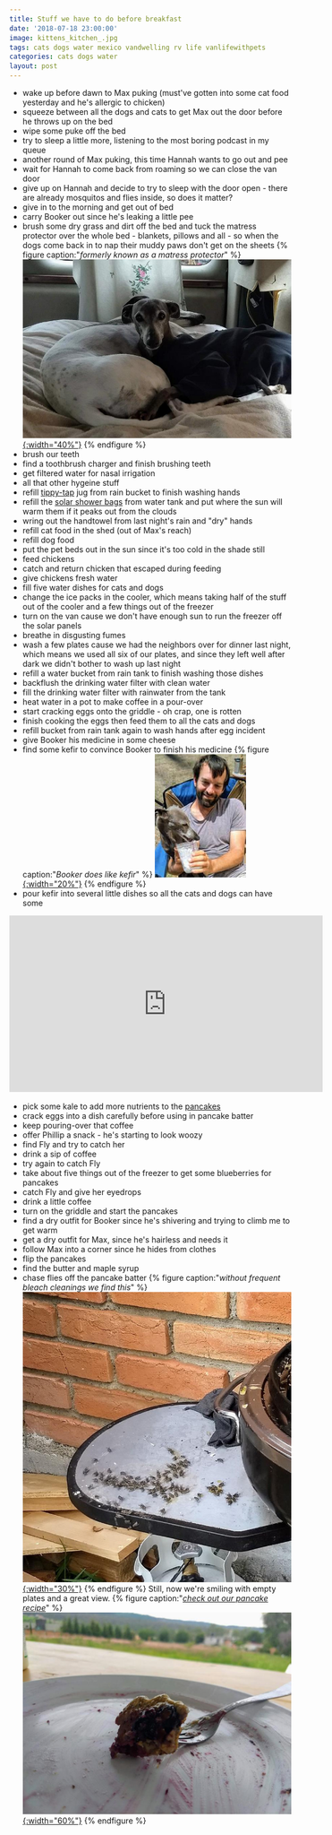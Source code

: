 ```yaml
---
title: Stuff we have to do before breakfast
date: '2018-07-18 23:00:00'
image: kittens_kitchen_.jpg
tags: cats dogs water mexico vandwelling rv life vanlifewithpets
categories: cats dogs water
layout: post
---
```


* wake up before dawn to Max puking (must've gotten into some cat food yesterday and he's allergic to chicken)
* squeeze between all the dogs and cats to get Max out the door before he throws up on the bed
* wipe some puke off the bed
* try to sleep a little more, listening to the most boring podcast in my queue
* another round of Max puking, this time Hannah wants to go out and pee
* wait for Hannah to come back from roaming so we can close the van door
* give up on Hannah and decide to try to sleep with the door open - there are already mosquitos and flies inside, so does it matter?
* give in to the morning and get out of bed
* carry Booker out since he's leaking a little pee
* brush some dry grass and dirt off the bed and tuck the matress protector over the whole bed - blankets, pillows and all - so when the dogs come back in to nap their muddy paws don't get on the sheets
{% figure caption:"*formerly known as a matress protector*" %}
[![](/images/bed_cover_.jpg){:width="40%"}](/images/bed_cover.jpg)
{% endfigure %}
* brush our teeth
* find a toothbrush charger and finish brushing teeth
* get filtered water for nasal irrigation
* all that other hygeine stuff
* refill [tippy-tap](https://reverdecer.annalisagross.com/2018/07/01/sink-success/) jug from rain bucket to finish washing hands
* refill the [solar shower bags](http://reverdecer.annalisagross.com/2018/06/22/the-evolution-of-showering/) from water tank and put where the sun will warm them if it peaks out from the clouds
* wring out the handtowel from last night's rain and "dry" hands
* refill cat food in the shed (out of Max's reach)
* refill dog food
* put the pet beds out in the sun since it's too cold in the shade still
* feed chickens
* catch and return chicken that escaped during feeding
* give chickens fresh water
* fill five water dishes for cats and dogs
* change the ice packs in the cooler, which means taking half of the stuff out of the cooler and a few things out of the freezer
* turn on the van cause we don't have enough sun to run the freezer off the solar panels
* breathe in disgusting fumes
* wash a few plates cause we had the neighbors over for dinner last night, which means we used all six of our plates, and since they left well after dark we didn't bother to wash up last night
* refill a water bucket from rain tank to finish washing those dishes
* backflush the drinking water filter with clean water
* fill the drinking water filter with rainwater from the tank
* heat water in a pot to make coffee in a pour-over
* start cracking eggs onto the griddle - oh crap, one is rotten
* finish cooking the eggs then feed them to all the cats and dogs
* refill bucket from rain tank again to wash hands after egg incident
* give Booker his medicine in some cheese
* find some kefir to convince Booker to finish his medicine
{% figure caption:"*Booker does like kefir*" %}
[![](/images/booker-phillip_.jpg){:width="20%"}](/images/booker-phillip.jpg)
{% endfigure %}
* pour kefir into several little dishes so all the cats and dogs can have some

<iframe width="560" height="315" src="https://www.youtube.com/embed/52NGdAwpgl8" frameborder="0" allow="autoplay; encrypted-media" allowfullscreen></iframe>

* pick some kale to add more nutrients to the [pancakes](https://reverdecer.annalisagross.com/2018/07/17/pancakes/)
* crack eggs into a dish carefully before using in pancake batter
* keep pouring-over that coffee
* offer Phillip a snack - he's starting to look woozy
* find Fly and try to catch her
* drink a sip of coffee
* try again to catch Fly
* take about five things out of the freezer to get some blueberries for pancakes
* catch Fly and give her eyedrops
* drink a little coffee
* turn on the griddle and start the pancakes
* find a dry outfit for Booker since he's shivering and trying to climb me to get warm
* get a dry outfit for Max, since he's hairless and needs it
* follow Max into a corner since he hides from clothes
* flip the pancakes
* find the butter and maple syrup
* chase flies off the pancake batter
{% figure caption:"*without frequent bleach cleanings we find this*" %}
[![](/images/moscas_.jpg){:width="30%"}](/images/moscas.jpg)
{% endfigure %}
Still, now we're smiling with empty plates and a great view.
{% figure caption:"*[check out our pancake recipe](https://reverdecer.annalisagross.com/2018/07/17/pancakes/)*" %}
[![](/images/pancake_.jpg){:width="60%"}](/images/pancake.jpg)
{% endfigure %}
